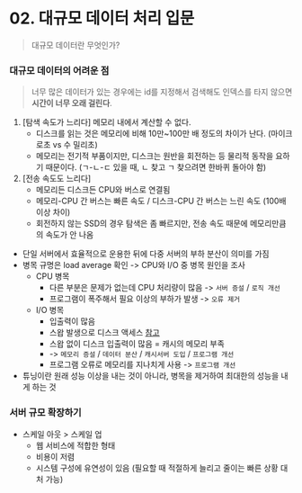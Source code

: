 # 02. 대규모 데이터 처리 입문
> 대규모 데이터란 무엇인가?

### 대규모 데이터의 어려운 점
> 너무 많은 데이터가 있는 경우에는 id를 지정해서 검색해도 인덱스를 타지 않으면 **시간이 너무 오래 걸린다**.
1. [탐색 속도가 느리다] 메모리 내에서 계산할 수 없다.
    * 디스크를 읽는 것은 메모리에 비해 10만~100만 배 정도의 차이가 난다. (마이크로초 vs 수 밀리초)
    * 메모리는 전기적 부품이지만, 디스크는 원반을 회전하는 등 물리적 동작을 요하기 때문이다. (ㄱ-ㄴ-ㄷ 있을 때, ㄴ 찾고 ㄱ 찾으려면 한바퀴 돌아야 함)
2. [전송 속도도 느리다]
    * 메모리든 디스크든 CPU와 버스로 연결됨
    * 메모리-CPU 간 버스는 빠른 속도 / 디스크-CPU 간 버스는 느린 속도 (100배 이상 차이)
    * 회전하지 않는 SSD의 경우 탐색은 좀 빠르지만, 전송 속도 때문에 메모리만큼의 속도가 안 나옴
- 단일 서버에서 효율적으로 운용한 뒤에 다중 서버의 부하 분산이 의미를 가짐
- 병목 규명은 load average 확인 -> CPU와 I/O 중 병목 원인을 조사
    * CPU 병목
        + 다른 부분은 문제가 없는데 CPU 처리량이 많음 -> `서버 증설` / `로직 개선`
        + 프로그램이 폭주해서 필요 이상의 부하가 발생  -> `오류 제거`
    * I/O 병목
        + 입출력이 많음
        + 스왑 발생으로 디스크 액세스 [참고](https://github.com/S00ahKim/Skill-Inventory/blob/master/OS/09%20Main%20Memory.md#%EC%8A%A4%EC%99%80%ED%95%91)
        + 스왑 없이 디스크 입출력이 많음 = 캐시의 메모리 부족 
        + -> `메모리 증설` / `데이터 분산` / `캐시서버 도입` / `프로그램 개선`
        + 프로그램 오류로 메모리를 지나치게 사용 -> `프로그램 개선`
- 튜닝이란 원래 성능 이상을 내는 것이 아니라, 병목을 제거하여 최대한의 성능을 내게 하는 것


### 서버 규모 확장하기
- 스케일 아웃 > 스케일 업
    * 웹 서비스에 적합한 형태
    * 비용이 저렴
    * 시스템 구성에 유연성이 있음 (필요할 때 적절하게 늘리고 줄이는 빠른 상황 대처 가능)
